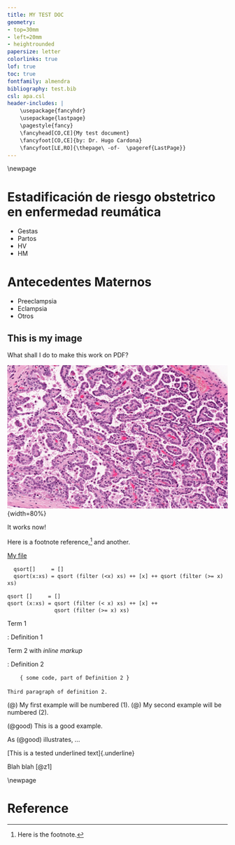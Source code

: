 ```yaml
---
title: MY TEST DOC
geometry:
- top=30mm
- left=20mm
- heightrounded
papersize: letter
colorlinks: true
lof: true
toc: true
fontfamily: almendra
bibliography: test.bib
csl: apa.csl
header-includes: |
    \usepackage{fancyhdr}
    \usepackage{lastpage}
    \pagestyle{fancy}
    \fancyhead[CO,CE]{My test document}
    \fancyfoot[CO,CE]{by: Dr. Hugo Cardona}
    \fancyfoot[LE,RO]{\thepage\ -of-  \pageref{LastPage}}
---
```

\newpage

# Estadificación de riesgo obstetrico en enfermedad reumática
- Gestas
- Partos
- HV
- HM

# Antecedentes Maternos
- Preeclampsia
- Eclampsia
- Otros

## This is my image

What shall I do to make this work on PDF?

![My image](dfs.png "Test"){width=80%}

It works now!

Here is a footnote reference,[^1] and another.

[My file](test.md) 

[^1]: Here is the footnote.


```
  qsort[]     = []
  qsort(x:xs) = qsort (filter (<x) xs) ++ [x] ++ qsort (filter (>= x) xs)
```
~~~~ {#mycode .haskell .numberLines startFrom="1"}
qsort []     = []
qsort (x:xs) = qsort (filter (< x) xs) ++ [x] ++
               qsort (filter (>= x) xs)
~~~~~~~~~~~~~~~~~~~~~~~~~~~~~~~~~~~~~~~~~~~~~~~~~

Term 1

:   Definition 1

Term 2 with *inline markup*

:   Definition 2

        { some code, part of Definition 2 }

    Third paragraph of definition 2.

(@)  My first example will be numbered (1).
(@)  My second example will be numbered (2).

(@good)  This is a good example.

As (@good) illustrates, ...

[This is a tested underlined text]{.underline}

Blah blah [@z1]

\newpage
# Reference
